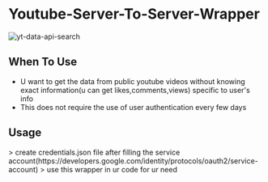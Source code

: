 <h1>Youtube-Server-To-Server-Wrapper</h1>

![yt-data-api-search](https://user-images.githubusercontent.com/33643615/202789291-c2c0e556-a075-4a34-b911-9134c8237ca7.png)


## When To Use

- U want to get the data from public youtube videos without knowing exact information(u can get likes,comments,views) specific to user's info
- This does not require the use of user authentication every few days

<h2>Usage</h2>
> create credentials.json file after filling the service account(https://developers.google.com/identity/protocols/oauth2/service-account)
> use this wrapper in ur code for ur need
